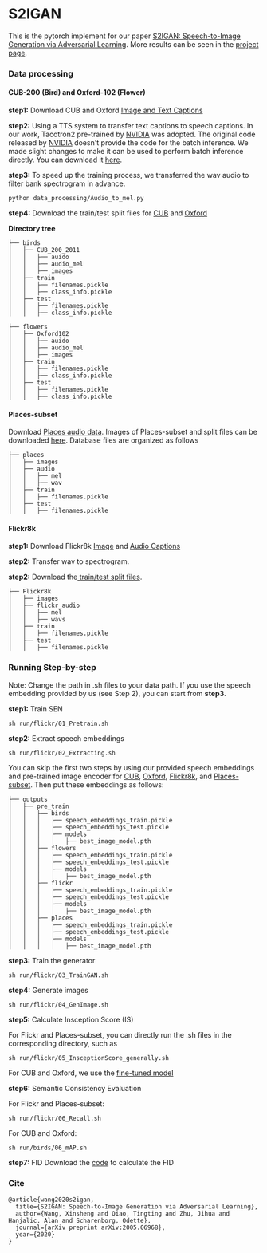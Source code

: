 # S2IGAN
This is the pytorch implement for our paper [S2IGAN: Speech-to-Image Generation via Adversarial Learning](https://arxiv.org/abs/2005.06968). More results can be seen in the [project page](https://xinshengwang.github.io/project/s2igan/).

### Data processing
#### CUB-200 (Bird) and Oxford-102 (Flower)
**step1:** Download CUB and Oxford [Image and Text Captions](https://github.com/reedscot/icml2016)

**step2:** Using a TTS system to transfer text captions to speech captions. In our work, Tacotron2 pre-trained by [NVIDIA](https://github.com/NVIDIA/tacotron2) was adopted. The original code released by [NVIDIA](https://github.com/NVIDIA/tacotron2) doesn't provide the code for the batch inference. We made slight changes to make it can be used to perform batch inference directly. You can download it [here](https://github.com/xinshengwang/Tacotron2_batch_inference).

**step3:** To speed up the training process, we transferred the wav audio to filter bank spectrogram in advance.
```
python data_processing/Audio_to_mel.py
```

**step4:** Download the train/test split files for [CUB](https://drive.google.com/drive/folders/1HQEHjQht33e9STuFR938bwxskA22r6E7?usp=sharing) and [Oxford](https://drive.google.com/drive/folders/1cjGIxIVEK6YNfSTk1P5tZEm3vPFoPSjO?usp=sharing)


**Directory tree**

```
├── birds
│   ├── CUB_200_2011
│   │   ├── auido
│   │   ├── audio_mel
│   │   ├── images
│   ├── train
│   │   ├── filenames.pickle
│   │   ├── class_info.pickle
│   ├── test
│   │   ├── filenames.pickle
│   │   ├── class_info.pickle
```

```
├── flowers
│   ├── Oxford102
│   │   ├── auido
│   │   ├── audio_mel
│   │   ├── images
│   ├── train
│   │   ├── filenames.pickle
│   │   ├── class_info.pickle
│   ├── test
│   │   ├── filenames.pickle
│   │   ├── class_info.pickle
```

#### Places-subset
Download [Places audio data](https://groups.csail.mit.edu/sls/downloads/placesaudio/downloads.cgi). Images of Places-subset and split files can be downloaded [here](https://drive.google.com/drive/folders/1yofQsOlOceOgMAav2ssd4N3Vn9GoyC0Z?usp=sharing). Database files are organized as follows

```
├── places
│   ├── images
│   ├── audio
│   │   ├── mel
│   │   ├── wav
│   ├── train
│   │   ├── filenames.pickle
│   ├── test
│   │   ├── filenames.pickle
```

#### Flickr8k
**step1:** Download Flickr8k [Image](http://academictorrents.com/details/9dea07ba660a722ae1008c4c8afdd303b6f6e53b) and [Audio Captions](https://groups.csail.mit.edu/sls/downloads/flickraudio/index.cgi)

**step2:** Transfer wav to spectrogram.

**step2:** Download the[ train/test split files](https://drive.google.com/drive/folders/1TTv8bQBbus8xUexXkQnMMrdHa3UvwqWS?usp=sharing).


```
├── Flickr8k
│   ├── images
│   ├── flickr_audio
│   │   ├── mel
│   │   ├── wavs
│   ├── train
│   │   ├── filenames.pickle
│   ├── test
│   │   ├── filenames.pickle
```

### Running Step-by-step
Note: Change the path in .sh files to your data path. If you use the speech embedding provided by us (see Step 2), you can start from **step3**. 

**step1:** Train SEN

```
sh run/flickr/01_Pretrain.sh
```


**step2:** Extract speech embeddings

```
sh run/flickr/02_Extracting.sh
```
You can skip the first two steps by using our provided speech embeddings and pre-trained image encoder for [CUB](https://drive.google.com/drive/folders/1tICN6_DrkzZu-pB6Z7c5Q2uomvHWYPsg?usp=sharing), [Oxford](https://drive.google.com/drive/folders/1u1Kn-79Kldqh342sapayML1Hwi6VVY74?usp=sharing), [Flickr8k](https://drive.google.com/drive/folders/1lXxwJQ07rFJM-vaTQMfLPyazSj6O_-Os?usp=sharing), and [Places-subset](https://drive.google.com/drive/folders/1bVLQug8gtSYol097TBxYakdCgarHCooH?usp=sharing). Then put these embeddings as follows:

```
├── outputs
│   ├── pre_train
│   │   ├── birds
│   │   │   ├── speech_embeddings_train.pickle
│   │   │   ├── speech_embeddings_test.pickle
│   │   │   ├── models
│   │   │   │   ├── best_image_model.pth 
│   │   ├── flowers
│   │   │   ├── speech_embeddings_train.pickle
│   │   │   ├── speech_embeddings_test.pickle
│   │   │   ├── models
│   │   │   │   ├── best_image_model.pth
│   │   ├── flickr
│   │   │   ├── speech_embeddings_train.pickle
│   │   │   ├── speech_embeddings_test.pickle
│   │   │   ├── models
│   │   │   │   ├── best_image_model.pth
│   │   ├── places
│   │   │   ├── speech_embeddings_train.pickle
│   │   │   ├── speech_embeddings_test.pickle
│   │   │   ├── models
│   │   │   │   ├── best_image_model.pth
```

**step3:** Train the generator
```
sh run/flickr/03_TrainGAN.sh
```

**step4:** Generate images
```
sh run/flickr/04_GenImage.sh
```

**step5:** Calculate Insception Score (IS)

For Flickr and Places-subset, you can directly run the .sh files in the corresponding directory, such as
```
sh run/flickr/05_InsceptionScore_generally.sh
```

For CUB and Oxford, we use the [fine-tuned model](https://github.com/egvincent/styled-stackgan/tree/e496e10873666bce5de39bb2d41186546af31f64/StackGAN-inception-model)

**step6:** Semantic Consistency Evaluation

For Flickr and Places-subset:

```
sh run/flickr/06_Recall.sh
```

For CUB and Oxford:

```
sh run/birds/06_mAP.sh
```
**step7:** FID 
Download the [code](https://github.com/mseitzer/pytorch-fid) to calculate the FID

### Cite
```
@article{wang2020s2igan,
  title={S2IGAN: Speech-to-Image Generation via Adversarial Learning},
  author={Wang, Xinsheng and Qiao, Tingting and Zhu, Jihua and Hanjalic, Alan and Scharenborg, Odette},
  journal={arXiv preprint arXiv:2005.06968},
  year={2020}
}
```
